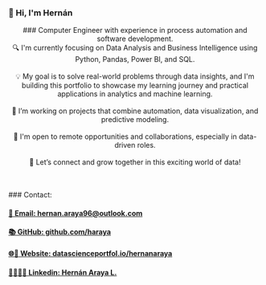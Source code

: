 ### 👋 Hi, I'm Hernán
<p style="text-align: center;">
### Computer Engineer with experience in process automation and software development.
<br>🔍 I'm currently focusing on Data Analysis and Business Intelligence using Python, Pandas, Power BI, and SQL.<br>
<br>💡 My goal is to solve real-world problems through data insights, and I'm building this portfolio to showcase my learning journey and practical applications in analytics and machine learning.<br>
<br>📌 I’m working on projects that combine automation, data visualization, and predictive modeling.<br>
<br>🚀 I'm open to remote opportunities and collaborations, especially in data-driven roles.<br>
<br>💼 Let’s connect and grow together in this exciting world of data!<br>
<br><br>
 </p>
### Contact:
<h4>
     <a href="mailto:hernan.araya96@outlook.com" style="text-align: center;">
     📧 Email: hernan.araya96@outlook.com
     </a>
</h4>
<h4>
     <a href="https://github.com/haraya" style="text-align: center;">
     📚 GitHub: github.com/haraya
     </a>
</h4>
<h4>
     <a href="https://www.datascienceportfol.io/hernanaraya" style="text-align: center;">
     🌐🚀 Website: datascienceportfol.io/hernanaraya
     </a>
</h4>
<h4>
     <a href="https://www.linkedin.com/in/hernanarayalopez/" style="text-align: center;">
     💼🧑🏻‍💻 Linkedin: Hernán Araya L.
     </a>
</h4>




